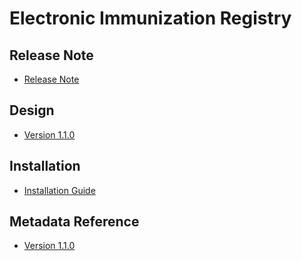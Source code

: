 # Electronic Immunization Registry

## Release Note

- [Release Note](#imm-eir-release-note)

## Design

- [Version 1.1.0](#imm-eir-design-110)

## Installation

- [Installation Guide](#imm-eir-installation)

## Metadata Reference

- [Version 1.1.0](https://packages.dhis2.org/en/IMM_EIR/1.1.0/DHIS2.36/IMM_EIR_COMPLETE_1.1.0_DHIS2.36.xlsx)
